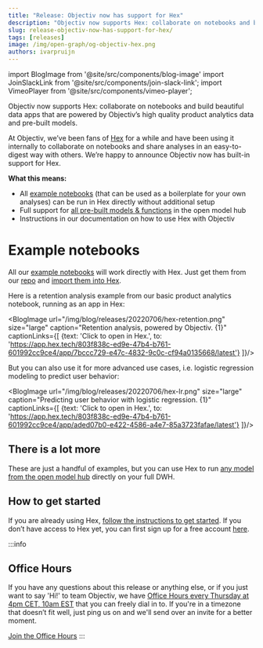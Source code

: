 ```yaml
---
title: "Release: Objectiv now has support for Hex"
description: "Objectiv now supports Hex: collaborate on notebooks and build beautiful data apps that are powered by Objectiv’s high quality product analytics data and pre-built models."
slug: release-objectiv-now-has-support-for-hex/
tags: [releases]
image: /img/open-graph/og-objectiv-hex.png
authors: ivarpruijn
---
```


<head>
  <meta property="og:title" content="Release: Objectiv now has support for Hex" />
</head>

import BlogImage from '@site/src/components/blog-image'
import JoinSlackLink from '@site/src/components/join-slack-link';
import VimeoPlayer from '@site/src/components/vimeo-player';

[office-hours]: https://calendly.com/objectiv_io/objectiv-office-hours

<intro>

Objectiv now supports Hex: collaborate on notebooks and build beautiful data apps that are powered by Objectiv’s high quality product analytics data and pre-built models. 

</intro>

<!--truncate-->

At Objectiv, we’ve been fans of [Hex](https://www.hex.tech) for a while and have been using it internally to collaborate on notebooks and share analyses in an easy-to-digest way with others. We’re happy to announce Objectiv now has built-in support for Hex.

**What this means:**
* All [example notebooks](https://objectiv.io/docs/modeling/example-notebooks/) (that can be used as a boilerplate for your own analyses) can be run in Hex directly without additional setup
* Full support for [all pre-built models & functions](https://objectiv.io/docs/modeling/open-model-hub/) in the open model hub
* Instructions in our documentation on how to use Hex with Objectiv


# Example notebooks
All our [example notebooks](https://objectiv.io/docs/modeling/example-notebooks/) will work directly with Hex. Just get them from our [repo](https://github.com/objectiv/objectiv-analytics) and [import them into Hex](https://learn.hex.tech/docs/versioning/import-export#import-projects).

Here is a retention analysis example from our basic product analytics notebook, running as an app in Hex:


<BlogImage url="/img/blog/releases/20220706/hex-retention.png" 
  size="large" 
  caption="Retention analysis, powered by Objectiv. {1}"
  captionLinks={[
    {text: 'Click to open in Hex.', to: 'https://app.hex.tech/803f838c-ed9e-47b4-b761-601992cc9ce4/app/7bccc729-e47c-4832-9c0c-cf94a0135668/latest'}
  ]}/>

But you can also use it for more advanced use cases, i.e. logistic regression modeling to predict user behavior:

<BlogImage url="/img/blog/releases/20220706/hex-lr.png" 
  size="large"  
  caption="Predicting user behavior with logistic regression. {1}"
  captionLinks={[
    {text: 'Click to open in Hex.', to: 'https://app.hex.tech/803f838c-ed9e-47b4-b761-601992cc9ce4/app/aded07b0-e422-4586-a4e7-85a3723fafae/latest'}
     ]}/>

## There is a lot more
These are just a handful of examples, but you can use Hex to run [any model from the open model hub](https://objectiv.io/docs/modeling/open-model-hub/models/) directly on your full DWH. 

## How to get started
If you are already using Hex, [follow the instructions to get started](https://objectiv.io/docs/modeling/get-started-in-your-notebook/). If you don’t have access to Hex yet, you can first sign up for a free account [here](https://hex.tech/).

:::info
## Office Hours
If you have any questions about this release or anything else, or if you just want to say 'Hi!' to team 
Objectiv, we have [Office Hours every Thursday at 4pm CET, 10am EST][office-hours] that you 
can freely dial in to. If you're in a timezone that doesn’t fit well, just ping us 
on <JoinSlackLink linkText="Slack" /> and we'll send over an invite for a better moment.

[Join the Office Hours][office-hours]
:::